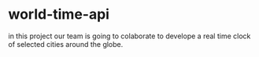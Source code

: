 # world-time-api
in this project our team is going to colaborate to develope a real time clock of selected cities around the globe.
